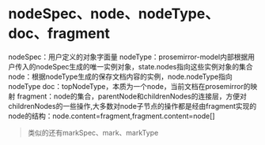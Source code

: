 # nodeSpec、node、nodeType、doc、fragment
nodeSpec：用户定义的对象字面量
nodeType：prosemirror-model内部根据用户传入的nodeSpec生成的唯一实例对象，state.nodes指向这些实例对象的集合
node：根据nodeType生成的保存文档内容的实例，node.nodeType指向nodeType
doc：topNodeType，本质为一个node，当前文档在prosemirror的映射
fragment：node的集合，parentNode和childrenNodes的连接层，方便对childrenNodes的一些操作,大多数对node子节点的操作都是经由fragment实现的
node的结构：node.content=fragment,fragment.content=node[]
> 类似的还有markSpec、mark、markType
